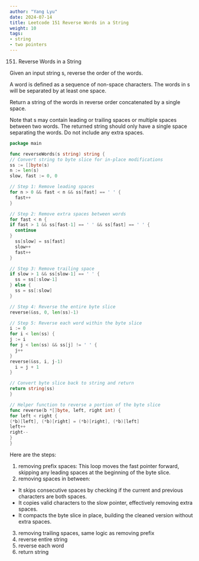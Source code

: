 ```yaml
---
author: "Yang Lyu"
date: 2024-07-14
title: Leetcode 151 Reverse Words in a String
weight: 10
tags:
- string
- two pointers
---
```

151. Reverse Words in a String

Given an input string s, reverse the order of the words.

A word is defined as a sequence of non-space characters. The words in s will be separated by at least one space.

Return a string of the words in reverse order concatenated by a single space.

Note that s may contain leading or trailing spaces or multiple spaces between two words. The returned string should only have a single space separating the words. Do not include any extra spaces.

```go
package main

func reverseWords(s string) string {
// Convert string to byte slice for in-place modifications
ss := []byte(s)
n := len(s)
slow, fast := 0, 0

// Step 1: Remove leading spaces
for n > 0 && fast < n && ss[fast] == ' ' {
  fast++
}

// Step 2: Remove extra spaces between words
for fast < n {
if fast > 1 && ss[fast-1] == ' ' && ss[fast] == ' ' {
  continue
}
  ss[slow] = ss[fast]
  slow++
  fast++
}

// Step 3: Remove trailing space
if slow > 1 && ss[slow-1] == ' ' {
  ss = ss[:slow-1]
} else {
  ss = ss[:slow]
}

// Step 4: Reverse the entire byte slice
reverse(&ss, 0, len(ss)-1)

// Step 5: Reverse each word within the byte slice
i := 0
for i < len(ss) {
j := i
for j < len(ss) && ss[j] != ' ' {
  j++
}
reverse(&ss, i, j-1)
  i = j + 1
}

// Convert byte slice back to string and return
return string(ss)
}

// Helper function to reverse a portion of the byte slice
func reverse(b *[]byte, left, right int) {
for left < right {
(*b)[left], (*b)[right] = (*b)[right], (*b)[left]
left++
right--
}
}
```

Here are the steps:
1. removing prefix spaces: This loop moves the fast pointer forward, skipping any leading spaces at the beginning of the byte slice.
2. removing spaces in between:
- It skips consecutive spaces by checking if the current and previous characters are both spaces.
- It copies valid characters to the slow pointer, effectively removing extra spaces.
- It compacts the byte slice in place, building the cleaned version without extra spaces.
3. removing trailing spaces, same logic as removing prefix
4. reverse entire string
5. reverse each word
6. return string